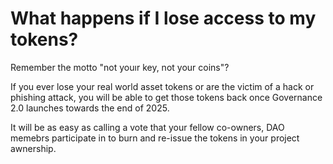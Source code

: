 # What happens if I lose access to my tokens?

Remember the motto "not youır key, not your coins"?



If you ever lose your real world asset tokens or are the victim of a hack or phishing attack, you will be able to get those tokens back once Governance 2.0 launches towards the end of 2025.

It will be as easy as calling a vote that your fellow co-owners, DAO memebrs participate in to burn and re-issue the tokens in your project awnership.
